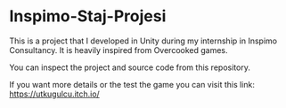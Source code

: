 # Inspimo-Staj-Projesi
This is a project that I developed in Unity during my internship in Inspimo Consultancy. It is heavily inspired from Overcooked games.  

  
You can  inspect the project and source code from this repository.  

  
If you want more details or the test the game you can visit this link: https://utkugulcu.itch.io/
